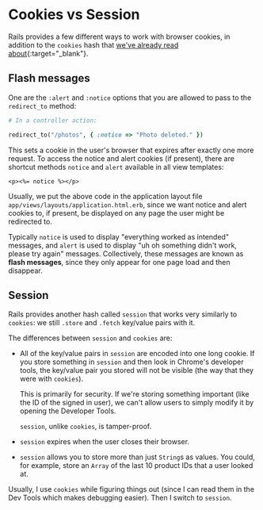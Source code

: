 # Cookies vs Session

Rails provides a few different ways to work with browser cookies, in addition to the `cookies` hash that [we've already read about](https://chapters.firstdraft.com/chapters/842){:target="_blank"}.

## Flash messages

One are the `:alert` and `:notice` options that you are allowed to pass to the `redirect_to` method:

```ruby
# In a controller action:

redirect_to("/photos", { :notice => "Photo deleted." })
```

This sets a cookie in the user's browser that expires after exactly one more request. To access the notice and alert cookies (if present), there are shortcut methods `notice` and `alert` available in all view templates:

```erb
<p><%= notice %></p>
```

Usually, we put the above code in the application layout file `app/views/layouts/application.html.erb`, since we want notice and alert cookies to, if present, be displayed on any page the user might be redirected to.

Typically `notice` is used to display "everything worked as intended" messages, and `alert` is used to display "uh oh something didn't work, please try again" messages. Collectively, these messages are known as **flash messages**, since they only appear for one page load and then disappear.

## Session

Rails provides another hash called `session` that works very similarly to `cookies`: we still `.store` and `.fetch` key/value pairs with it.

The differences between `session` and `cookies` are:

 - All of the key/value pairs in `session` are encoded into one long cookie. If you store something in `session` and then look in Chrome's developer tools, the key/value pair you stored will not be visible (the way that they were with `cookies`).

    This is primarily for security. If we're storing something important (like the ID of the signed in user), we can't allow users to simply modify it by opening the Developer Tools.
    
    `session`, unlike `cookies`, is tamper-proof.
 - `session` expires when the user closes their browser.
 - `session` allows you to store more than just `String`s as values. You could, for example, store an `Array` of the last 10 product IDs that a user looked at.

Usually, I use `cookies` while figuring things out (since I can read them in the Dev Tools which makes debugging easier). Then I switch to `session`.
